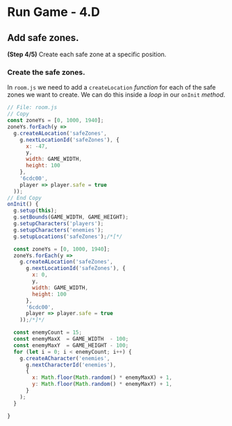 # Run Game - 4.D

## Add safe zones.

**(Step 4/5)** Create each safe zone at a specific position.

### Create the safe zones.

In `room.js` we need to add a `createLocation` _function_ for each of the safe zones we want to create. We can do this inside a _loop_ in our `onInit` _method_.

```javascript
// File: room.js
// Copy
const zoneYs = [0, 1000, 1940];
zoneYs.forEach(y =>
  g.createALocation('safeZones',
    g.nextLocationId('safeZones'), {
      x: -47,
      y,
      width: GAME_WIDTH,
      height: 100
    },
    '6cdc00',
    player => player.safe = true
  ));
// End Copy
onInit() {
  g.setup(this);
  g.setBounds(GAME_WIDTH, GAME_HEIGHT);
  g.setupCharacters('players');
  g.setupCharacters('enemies');
  g.setupLocations('safeZones');/*[*/

  const zoneYs = [0, 1000, 1940];
  zoneYs.forEach(y =>
    g.createALocation('safeZones',
      g.nextLocationId('safeZones'), {
        x: 0,
        y,
        width: GAME_WIDTH,
        height: 100
      },
      '6cdc00',
      player => player.safe = true
    ));/*]*/

  const enemyCount = 15;
  const enemyMaxX  = GAME_WIDTH  - 100;
  const enemyMaxY  = GAME_HEIGHT - 100;
  for (let i = 0; i < enemyCount; i++) {
    g.createACharacter('enemies',
      g.nextCharacterId('enemies'),
      {
        x: Math.floor(Math.random() * enemyMaxX) + 1,
        y: Math.floor(Math.random() * enemyMaxY) + 1,
      }
    );
  }

}
```
